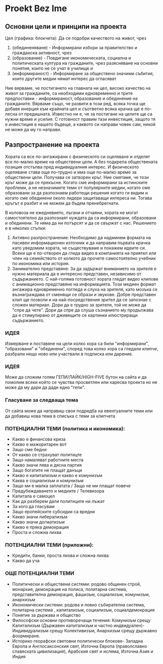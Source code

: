 # Proekt Bez Ime

## Основни цели и принципи на проекта

Цел (графика: блокчета):
Да се подобри качеството на живот, чрез 
1. (обединеняване) - Информирани избори за правителство и гражданска активност, чрез
2. (образование) - Повдигане икономическата, социална и политическата култура на гражданите, чрез разясняване на основни понятия, които не се учат в училище и
3. (информираност) - Информиране за обществено значими събития, които другите медии нямат интерес да огласяват

Ние вярваме, че постигането на главната ни цел, високо качество на живот за гражданите, са необходими едновременно и трите предпоставки - информираност, образование и обединение на гражданите. Вярваме също, че развити в този ред, всяка точка ще добавя инерция към крайната цел и съответно всяка крачка ще е по-лесна от предишната. Известно ни е, че за постигане на целите ще са нужни време и усилия. С готовност правим тази инвестиция, защото тя е инвестиция в нашето бъдеще, а каквото си направи човек сам, никой не може да му го направи.

## Разпространение на проекта

Хората са все по-ангажирани с физическото си оцеляване и отделят все по-малко време на обществени цели. А без подкрепа обществената позиция отстъпва пред индивидуалния интерес. И физическото оцеляване става още по-трудно и има още по-малко време за обществени цели. Получава се затворен кръг. Ние смятаме, че този кръг може да се прекъсне. Когато сме информирани за истинските проблеми, а не незначимите теми от популярните медии, когато сме образовани за да разпознаем работещи решения когато ги видим и когато сме обединени около лидери защитаващи интереса ни. Тогава кръгът е разбит и не можем да бъдем пренебрегнати.

В коловоза не ежедневието, лъгани и отчаяни, хората не могат самостоятелно да разпознаят нуждата да са информирани, образовани и обединени. Те няма да ни потърсят и да се свържат с нас. Решението е в няколко стъпки:
1. Активно разпространение: Необходимо да надминем формата на пасивен информационен източник и да направим първата крачка като уведомим хората, че съществуваме и покажем идеите си. Всеки ще е по-отворен да гледа видео в компанията на приятел или член на семейството от колкото да прочете самостоятелно учебник по икономика или история.
2. Занимателно представяне: За да задържат вниманието на зрителя е нужно материала да е интересно представен, независимо от съдържанието. С най-голяма готовност хората гледат видео клипове с анимационно представяне на информацията. Този медиен формат ангажира едновременно погледа и слуха на зрителя, като мозъка се възнаграждава от сменящи се образи и звукове. Добре представен клип ще позволи и на най-посредствения зрител да се запознае с сложен материал. Дори да е трудно за зрителя, той не може да "спре да чете". Дори да спре да слуша съзнанието му продължава да е стимулирано от дживещите се картинки илюстриращи съдържанието.

### ИДЕЯ
Измерване и поставяне на цели колко хора са били "информирани", "образовани" и "обединени", според това колко хора са гледали клипче, разбрали нещо ново или участвали в подписка или дарение.

### ИДЕЯ
 Може да сложим голям ГЕПИ/ЛАЙК/HIGH-FIVE бутон на сайта и да помолим всеки който се чувства просветлен или харесва проекта но не може да му дари да даде едно "гепи".

### Гласуване за следваща тема
От сайта може да направиш своя подредба на евентуалните теми или да добавиш нова тема в списъка с теми за клипчета

### ПОТЕНЦИАЛНИ ТЕМИ (политика и икономика):
* Какво е финансова криза
* Какво е мажоритарен вот
* Защо сме бедни
* От какво се страхуват политицте
* Защо намаляват работните места
* Какво значи лява и дясна партия
* Защо богатите не плащат данъци
* Какво е капитализъм и какво е комунизъм
* Каква е социализъм и комунизъм
* Защо ми е малка заплатата / Защо не ми плащат повече
* Предубеждаването и медиите / Телевизора
* Капитала е самоцел
* Как да разберем дали политиците ни лъжат
* За кого да гласувам
* Защо еропейските субсидии са вредни
* Какво значи либерализъм
* Какво значи догматизъм
* Какво е пряка демокрация
* Проста и сложна лихва

### ПОТЕНЦИАЛНИ ТЕМИ (приложни):
* Кредити, банки, проста лихва и сложна лихва
* Какво да уча

### ОЩЕ ПОТЕНЦИАЛНИ ТЕМИ
* Политически и обществени системи: родово общинен строй, монархия, демокрация на полиса, политарна система, представителна демокрация, фашизъм, социализъм, комунизъм, анархизъм
* Икономически системи: родова и ловно събирателна система, политарна система , капитализъм, социализъм, социалдемокрация
* Понятие за държава и общество
* Философски основни противоречащи течения: Комунизъм срещу Капитализъм (Държавен капитализъм и частно индвидуален)- Индивидуализъм срещу Колективизъм, Анархизъм срещу държавно фоормиране.
* Историко георафски световни политически блокове- Западна Европа и Англосаксонския свят, Източна Европа (праволславно славяската цивилизация), Арабския свят и исляма, Източна Азия и Индия